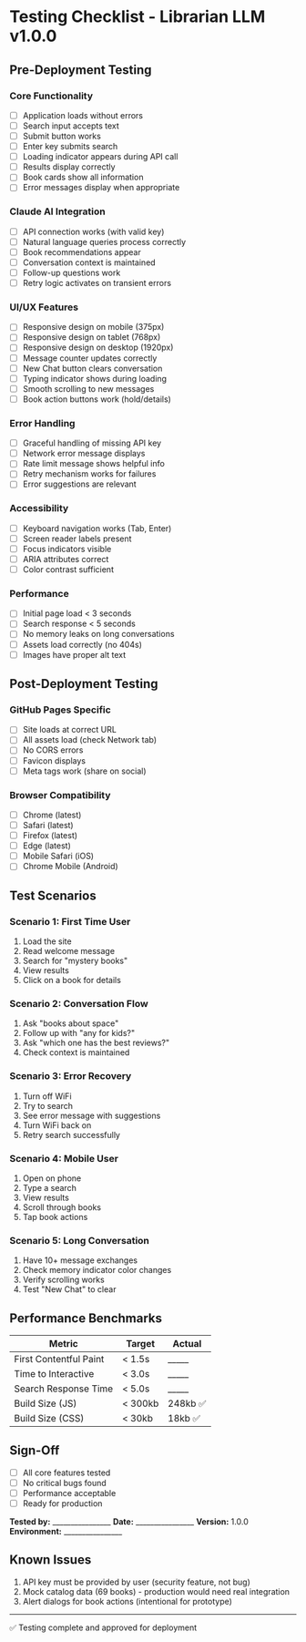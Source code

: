 # Testing Checklist - Librarian LLM v1.0.0

## Pre-Deployment Testing

### Core Functionality
- [ ] Application loads without errors
- [ ] Search input accepts text
- [ ] Submit button works
- [ ] Enter key submits search
- [ ] Loading indicator appears during API call
- [ ] Results display correctly
- [ ] Book cards show all information
- [ ] Error messages display when appropriate

### Claude AI Integration
- [ ] API connection works (with valid key)
- [ ] Natural language queries process correctly
- [ ] Book recommendations appear
- [ ] Conversation context is maintained
- [ ] Follow-up questions work
- [ ] Retry logic activates on transient errors

### UI/UX Features
- [ ] Responsive design on mobile (375px)
- [ ] Responsive design on tablet (768px)
- [ ] Responsive design on desktop (1920px)
- [ ] Message counter updates correctly
- [ ] New Chat button clears conversation
- [ ] Typing indicator shows during loading
- [ ] Smooth scrolling to new messages
- [ ] Book action buttons work (hold/details)

### Error Handling
- [ ] Graceful handling of missing API key
- [ ] Network error message displays
- [ ] Rate limit message shows helpful info
- [ ] Retry mechanism works for failures
- [ ] Error suggestions are relevant

### Accessibility
- [ ] Keyboard navigation works (Tab, Enter)
- [ ] Screen reader labels present
- [ ] Focus indicators visible
- [ ] ARIA attributes correct
- [ ] Color contrast sufficient

### Performance
- [ ] Initial page load < 3 seconds
- [ ] Search response < 5 seconds
- [ ] No memory leaks on long conversations
- [ ] Assets load correctly (no 404s)
- [ ] Images have proper alt text

## Post-Deployment Testing

### GitHub Pages Specific
- [ ] Site loads at correct URL
- [ ] All assets load (check Network tab)
- [ ] No CORS errors
- [ ] Favicon displays
- [ ] Meta tags work (share on social)

### Browser Compatibility
- [ ] Chrome (latest)
- [ ] Safari (latest)
- [ ] Firefox (latest)
- [ ] Edge (latest)
- [ ] Mobile Safari (iOS)
- [ ] Chrome Mobile (Android)

## Test Scenarios

### Scenario 1: First Time User
1. Load the site
2. Read welcome message
3. Search for "mystery books"
4. View results
5. Click on a book for details

### Scenario 2: Conversation Flow
1. Ask "books about space"
2. Follow up with "any for kids?"
3. Ask "which one has the best reviews?"
4. Check context is maintained

### Scenario 3: Error Recovery
1. Turn off WiFi
2. Try to search
3. See error message with suggestions
4. Turn WiFi back on
5. Retry search successfully

### Scenario 4: Mobile User
1. Open on phone
2. Type a search
3. View results
4. Scroll through books
5. Tap book actions

### Scenario 5: Long Conversation
1. Have 10+ message exchanges
2. Check memory indicator color changes
3. Verify scrolling works
4. Test "New Chat" to clear

## Performance Benchmarks

| Metric | Target | Actual |
|--------|--------|--------|
| First Contentful Paint | < 1.5s | _____ |
| Time to Interactive | < 3.0s | _____ |
| Search Response Time | < 5.0s | _____ |
| Build Size (JS) | < 300kb | 248kb ✅ |
| Build Size (CSS) | < 30kb | 18kb ✅ |

## Sign-Off

- [ ] All core features tested
- [ ] No critical bugs found
- [ ] Performance acceptable
- [ ] Ready for production

**Tested by:** ________________
**Date:** ________________
**Version:** 1.0.0
**Environment:** ________________

## Known Issues

1. API key must be provided by user (security feature, not bug)
2. Mock catalog data (69 books) - production would need real integration
3. Alert dialogs for book actions (intentional for prototype)

---

✅ Testing complete and approved for deployment